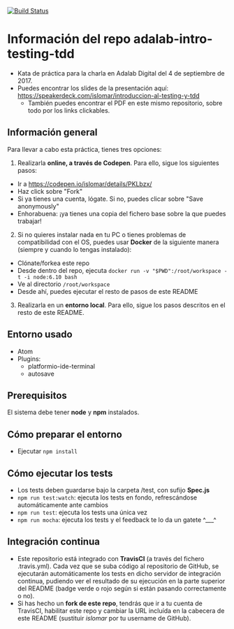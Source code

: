 [![Build Status](https://travis-ci.org/islomar/adalab-intro-testing-tdd.svg)](https://travis-ci.org/islomar/adalab-intro-testing-tdd)


# Información del repo adalab-intro-testing-tdd
* Kata de práctica para la charla en Adalab Digital del 4 de septiembre de 2017.
* Puedes encontrar los slides de la presentación aquí: https://speakerdeck.com/islomar/introduccion-al-testing-y-tdd
  * También puedes encontrar el PDF en este mismo repositorio, sobre todo por los links clickables.

## Información general
Para llevar a cabo esta práctica, tienes tres opciones:
1. Realizarla **online, a través de Codepen**. Para ello, sigue los siguientes pasos:
  * Ir a https://codepen.io/islomar/details/PKLbzx/
  * Haz click sobre "Fork"
  * Si ya tienes una cuenta, lógate. Si no, puedes clicar sobre "Save anonymously"
  * Enhorabuena: ¡ya tienes una copia del fichero base sobre la que puedes trabajar!
2. Si no quieres instalar nada en tu PC o tienes problemas de compatibilidad con el OS, puedes usar **Docker** de la siguiente manera (siempre y cuando lo tengas instalado):
  * Clónate/forkea este repo
  * Desde dentro del repo, ejecuta `docker run -v "$PWD":/root/workspace -t -i node:6.10 bash`
  * Ve al directorio `/root/workspace`
  * Desde ahí, puedes ejecutar el resto de pasos de este README
3. Realizarla en un **entorno local**. Para ello, sigue los pasos descritos en el resto de este README.

## Entorno usado
* Atom
* Plugins:
  * platformio-ide-terminal
  * autosave

## Prerequisitos
El sistema debe tener **node** y **npm** instalados.


## Cómo preparar el entorno
* Ejecutar `npm install`


## Cómo ejecutar los tests
* Los tests deben guardarse bajo la carpeta /test, con sufijo **Spec.js**
* `npm run test:watch`: ejecuta los tests en fondo, refrescándose automáticamente ante cambios
* `npm run test`: ejecuta los tests una única vez
* `npm run mocha`: ejecuta los tests y el feedback te lo da un gatete ^___^


## Integración continua
* Este repositorio está integrado con **TravisCI** (a través del fichero .travis.yml). Cada vez que se suba código al repositorio de GitHub, se ejecutarán automáticamente los tests en dicho servidor de integración continua, pudiendo ver el resultado de su ejecución en la parte superior del README (badge verde o rojo según si están pasando correctamente o no).
* Si has hecho un **fork de este repo**, tendrás que ir a tu cuenta de TravisCI, habilitar este repo y cambiar la URL incluída en la cabecera de este README (sustituir *islomar* por tu username de GitHub).
